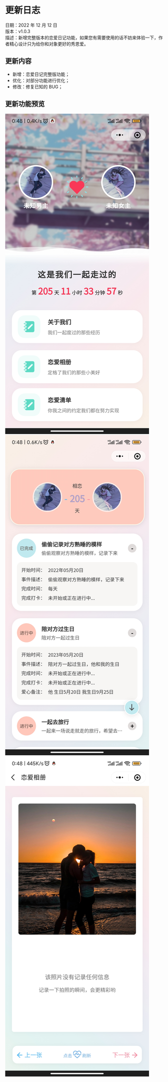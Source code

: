 # 更新日志

日期：2022 年 12 月 12 日<br/>
版本：v1.0.3<br/>
描述：新增完整版本的恋爱日记功能，如果您有需要使用的话不妨来体验一下，作者精心设计只为给你和对象更好的秀恩爱。

## 更新内容

- 新增：恋爱日记完整版功能；
- 优化：对部分功能进行优化；
- 修改：修复已知的 BUG；

## 更新功能预览

![恋爱日记首页](../assets/love/love_001.jpg)
![恋爱日记-恋爱清单](../assets/love/love_002.jpg)
![恋爱日记-恋爱相册](../assets/love/love_003.jpg)
